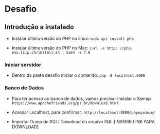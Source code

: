 # Desafio 

## Introdução a instalado
- Instalar última versão do PHP no linux:
`sudo apt install php`

- Instalar última versão do PHP no Mac:
`curl -s http: //php-osx.liip.ch/install.sh | bash -s 7.0`

### Iniciar servidor
- Dentro da pasta desafio iniciar o comando:
`php -S localhost:8000`


### Banco de Dados
- Para ter acesso ao banco de dados, vamos precisar instalar o Xampp
`https://www.apachefriends.org/pt_br/download.html`

- Acessar Localhost, para confirmar:
`http://localhost:8080/phpmyadmin/`

- Importar Dump do SQL:
Download do arquivo SQL.[INSERIR LINK PARA DOWNLOAD]